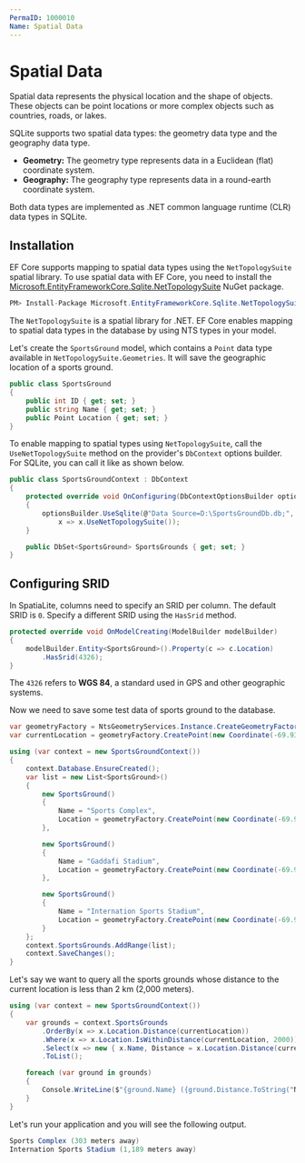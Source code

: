 ```yaml
---
PermaID: 1000010
Name: Spatial Data
---
```


# Spatial Data

Spatial data represents the physical location and the shape of objects. These objects can be point locations or more complex objects such as countries, roads, or lakes.

SQLite supports two spatial data types: the geometry data type and the geography data type.

 - **Geometry:** The geometry type represents data in a Euclidean (flat) coordinate system.
 - **Geography:** The geography type represents data in a round-earth coordinate system.

Both data types are implemented as .NET common language runtime (CLR) data types in SQLite. 

## Installation 

EF Core supports mapping to spatial data types using the `NetTopologySuite` spatial library. To use spatial data with EF Core, you need to install the [Microsoft.EntityFrameworkCore.Sqlite.NetTopologySuite](https://www.nuget.org/packages/Microsoft.EntityFrameworkCore.Sqlite.NetTopologySuite) NuGet package.

```csharp
PM> Install-Package Microsoft.EntityFrameworkCore.Sqlite.NetTopologySuite
```

The `NetTopologySuite` is a spatial library for .NET. EF Core enables mapping to spatial data types in the database by using NTS types in your model.

Let's create the `SportsGround` model, which contains a `Point` data type available in `NetTopologySuite.Geometries`. It will save the geographic location of a sports ground.

```csharp
public class SportsGround
{
    public int ID { get; set; }
    public string Name { get; set; }
    public Point Location { get; set; }
}
```

To enable mapping to spatial types using `NetTopologySuite`, call the `UseNetTopologySuite` method on the provider's `DbContext` options builder. For SQLite, you can call it like as shown below.

```csharp
public class SportsGroundContext : DbContext
{
    protected override void OnConfiguring(DbContextOptionsBuilder optionsBuilder)
    {
        optionsBuilder.UseSqlite(@"Data Source=D:\SportsGroundDb.db;",
            x => x.UseNetTopologySuite());
    }

    public DbSet<SportsGround> SportsGrounds { get; set; }
}
```

## Configuring SRID

In SpatiaLite, columns need to specify an SRID per column. The default SRID is `0`. Specify a different SRID using the `HasSrid` method.

```csharp
protected override void OnModelCreating(ModelBuilder modelBuilder)
{
    modelBuilder.Entity<SportsGround>().Property(c => c.Location)
        .HasSrid(4326);
}
```

The `4326` refers to **WGS 84**, a standard used in GPS and other geographic systems.

Now we need to save some test data of sports ground to the database.

```csharp
var geometryFactory = NtsGeometryServices.Instance.CreateGeometryFactory(srid: 4326);
var currentLocation = geometryFactory.CreatePoint(new Coordinate(-69.938951, 18.481188));

using (var context = new SportsGroundContext())
{
    context.Database.EnsureCreated();
    var list = new List<SportsGround>()
    {
        new SportsGround()
        {
            Name = "Sports Complex",
            Location = geometryFactory.CreatePoint(new Coordinate(-69.9388777, 18.4839233)),
        },

        new SportsGround()
        {
            Name = "Gaddafi Stadium",
            Location = geometryFactory.CreatePoint(new Coordinate(-69.9118804, 18.4826214)),
        },

        new SportsGround()
        {
            Name = "Internation Sports Stadium",
            Location = geometryFactory.CreatePoint(new Coordinate(-69.9334673, 18.4718075)),
        }
    };
    context.SportsGrounds.AddRange(list);
    context.SaveChanges();
}
```

Let's say we want to query all the sports grounds whose distance to the current location is less than 2 km (2,000 meters).


```csharp
using (var context = new SportsGroundContext())
{
    var grounds = context.SportsGrounds
        .OrderBy(x => x.Location.Distance(currentLocation))
        .Where(x => x.Location.IsWithinDistance(currentLocation, 2000))
        .Select(x => new { x.Name, Distance = x.Location.Distance(currentLocation) })
        .ToList();

    foreach (var ground in grounds)
    {
        Console.WriteLine($"{ground.Name} ({ground.Distance.ToString("N0")} meters away)");
    }
}
```

Let's run your application and you will see the following output.

```csharp
Sports Complex (303 meters away)
Internation Sports Stadium (1,189 meters away)
```
